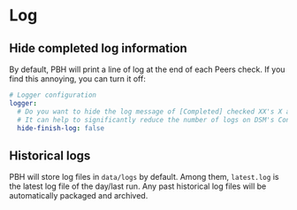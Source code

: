# Log

## Hide completed log information

By default, PBH will print a line of log at the end of each Peers check. If you find this annoying, you can turn it off:

```yaml
# Logger configuration
logger:
  # Do you want to hide the log message of [Completed] checked XX's X active Torrents and X peers?
  # It can help to significantly reduce the number of logs on DSM's ContainerManager and only record valuable logs such as bans.
  hide-finish-log: false
```

## Historical logs

PBH will store log files in `data/logs` by default. Among them, `latest.log` is the latest log file of the day/last run. Any past historical log files will be automatically packaged and archived.
